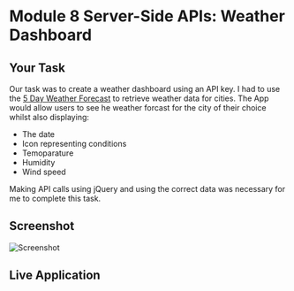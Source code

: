 # Module 8 Server-Side APIs: Weather Dashboard

## Your Task

Our task was to create a weather dashboard using an API key. 
I had to use the [5 Day Weather Forecast](https://openweathermap.org/forecast5) to retrieve weather data for cities. 
The App would allow users to see he weather forcast for the city of their choice whilst also displaying:
- The date
- Icon representing conditions
- Temoparature
- Humidity 
- Wind speed 

Making API calls using jQuery and using the correct data was necessary for me to complete this task. 



## Screenshot 
![Screenshot](/screenshot.png)

## Live Application



